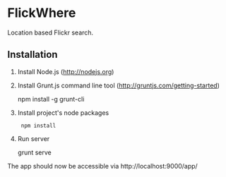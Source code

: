 # FlickWhere

Location based Flickr search.


## Installation

1. Install Node.js (http://nodejs.org)
2. Install Grunt.js command line tool (http://gruntjs.com/getting-started)

    npm install -g grunt-cli

3. Install project's node packages

        npm install

4. Run server

    grunt serve

The app should now be accessible via http://localhost:9000/app/

